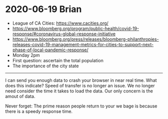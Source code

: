 # 2020-06-19 Brian

* League of CA Cities: https://www.cacities.org/
* https://www.bloomberg.org/program/public-health/covid-19-response/#coronavirus-global-response-initiative
* https://www.bloomberg.org/press/releases/bloomberg-philanthropies-releases-covid-19-management-metrics-for-cities-to-support-next-phase-of-local-pandemic-response/
* Monday 2pm
* First question: ascertain the total population
* The importance of the city state

***

I can send you enough data to crash your browser in near real time. What does this indicate? Speed of transfer is no longer an issue. We no longer need consider the time it takes to load the data. Our only concern is the amout of data.

Never forget: The prime reason people return to your we bage is because there is a speedy response time.


